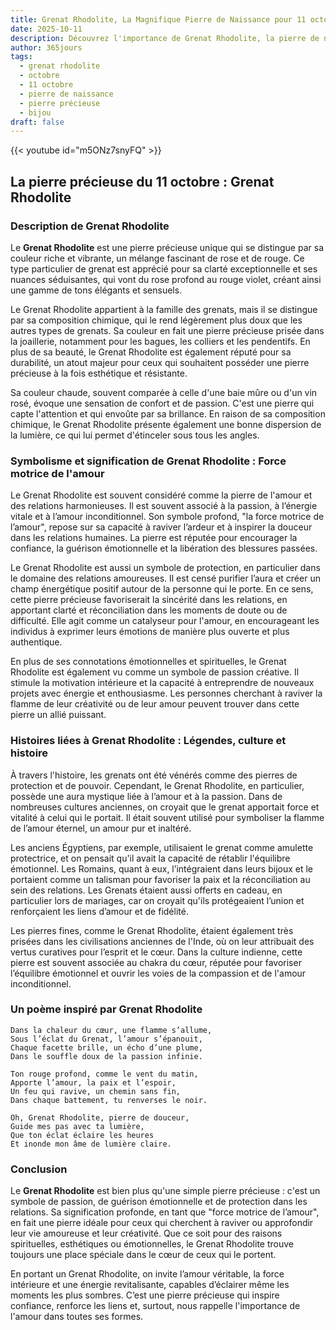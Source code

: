 ```yaml
---
title: Grenat Rhodolite, La Magnifique Pierre de Naissance pour 11 octobre
date: 2025-10-11
description: Découvrez l'importance de Grenat Rhodolite, la pierre de naissance du 11 octobre qui symbolise Force motrice de l'amour. Laissez sa beauté et sa signification illuminer votre journée.
author: 365jours
tags:
  - grenat rhodolite
  - octobre
  - 11 octobre
  - pierre de naissance
  - pierre précieuse
  - bijou
draft: false
---
```


{{< youtube id="m5ONz7snyFQ" >}}

## La pierre précieuse du 11 octobre : Grenat Rhodolite

### Description de Grenat Rhodolite

Le **Grenat Rhodolite** est une pierre précieuse unique qui se distingue par sa couleur riche et vibrante, un mélange fascinant de rose et de rouge. Ce type particulier de grenat est apprécié pour sa clarté exceptionnelle et ses nuances séduisantes, qui vont du rose profond au rouge violet, créant ainsi une gamme de tons élégants et sensuels.

Le Grenat Rhodolite appartient à la famille des grenats, mais il se distingue par sa composition chimique, qui le rend légèrement plus doux que les autres types de grenats. Sa couleur en fait une pierre précieuse prisée dans la joaillerie, notamment pour les bagues, les colliers et les pendentifs. En plus de sa beauté, le Grenat Rhodolite est également réputé pour sa durabilité, un atout majeur pour ceux qui souhaitent posséder une pierre précieuse à la fois esthétique et résistante.

Sa couleur chaude, souvent comparée à celle d'une baie mûre ou d'un vin rosé, évoque une sensation de confort et de passion. C'est une pierre qui capte l'attention et qui envoûte par sa brillance. En raison de sa composition chimique, le Grenat Rhodolite présente également une bonne dispersion de la lumière, ce qui lui permet d'étinceler sous tous les angles.

### Symbolisme et signification de Grenat Rhodolite : Force motrice de l'amour

Le Grenat Rhodolite est souvent considéré comme la pierre de l'amour et des relations harmonieuses. Il est souvent associé à la passion, à l’énergie vitale et à l’amour inconditionnel. Son symbole profond, "la force motrice de l’amour", repose sur sa capacité à raviver l’ardeur et à inspirer la douceur dans les relations humaines. La pierre est réputée pour encourager la confiance, la guérison émotionnelle et la libération des blessures passées.

Le Grenat Rhodolite est aussi un symbole de protection, en particulier dans le domaine des relations amoureuses. Il est censé purifier l’aura et créer un champ énergétique positif autour de la personne qui le porte. En ce sens, cette pierre précieuse favoriserait la sincérité dans les relations, en apportant clarté et réconciliation dans les moments de doute ou de difficulté. Elle agit comme un catalyseur pour l'amour, en encourageant les individus à exprimer leurs émotions de manière plus ouverte et plus authentique.

En plus de ses connotations émotionnelles et spirituelles, le Grenat Rhodolite est également vu comme un symbole de passion créative. Il stimule la motivation intérieure et la capacité à entreprendre de nouveaux projets avec énergie et enthousiasme. Les personnes cherchant à raviver la flamme de leur créativité ou de leur amour peuvent trouver dans cette pierre un allié puissant.

### Histoires liées à Grenat Rhodolite : Légendes, culture et histoire

À travers l'histoire, les grenats ont été vénérés comme des pierres de protection et de pouvoir. Cependant, le Grenat Rhodolite, en particulier, possède une aura mystique liée à l’amour et à la passion. Dans de nombreuses cultures anciennes, on croyait que le grenat apportait force et vitalité à celui qui le portait. Il était souvent utilisé pour symboliser la flamme de l’amour éternel, un amour pur et inaltéré.

Les anciens Égyptiens, par exemple, utilisaient le grenat comme amulette protectrice, et on pensait qu'il avait la capacité de rétablir l'équilibre émotionnel. Les Romains, quant à eux, l’intégraient dans leurs bijoux et le portaient comme un talisman pour favoriser la paix et la réconciliation au sein des relations. Les Grenats étaient aussi offerts en cadeau, en particulier lors de mariages, car on croyait qu'ils protégeaient l’union et renforçaient les liens d’amour et de fidélité.

Les pierres fines, comme le Grenat Rhodolite, étaient également très prisées dans les civilisations anciennes de l'Inde, où on leur attribuait des vertus curatives pour l’esprit et le cœur. Dans la culture indienne, cette pierre est souvent associée au chakra du cœur, réputée pour favoriser l’équilibre émotionnel et ouvrir les voies de la compassion et de l'amour inconditionnel.

### Un poème inspiré par Grenat Rhodolite

	Dans la chaleur du cœur, une flamme s’allume,  
	Sous l’éclat du Grenat, l’amour s’épanouit,  
	Chaque facette brille, un écho d’une plume,  
	Dans le souffle doux de la passion infinie.
	
	Ton rouge profond, comme le vent du matin,  
	Apporte l’amour, la paix et l’espoir,  
	Un feu qui ravive, un chemin sans fin,  
	Dans chaque battement, tu renverses le noir.
	
	Oh, Grenat Rhodolite, pierre de douceur,  
	Guide mes pas avec ta lumière,  
	Que ton éclat éclaire les heures  
	Et inonde mon âme de lumière claire.

### Conclusion

Le **Grenat Rhodolite** est bien plus qu'une simple pierre précieuse : c'est un symbole de passion, de guérison émotionnelle et de protection dans les relations. Sa signification profonde, en tant que "force motrice de l’amour", en fait une pierre idéale pour ceux qui cherchent à raviver ou approfondir leur vie amoureuse et leur créativité. Que ce soit pour des raisons spirituelles, esthétiques ou émotionnelles, le Grenat Rhodolite trouve toujours une place spéciale dans le cœur de ceux qui le portent.

En portant un Grenat Rhodolite, on invite l’amour véritable, la force intérieure et une énergie revitalisante, capables d’éclairer même les moments les plus sombres. C’est une pierre précieuse qui inspire confiance, renforce les liens et, surtout, nous rappelle l'importance de l'amour dans toutes ses formes.